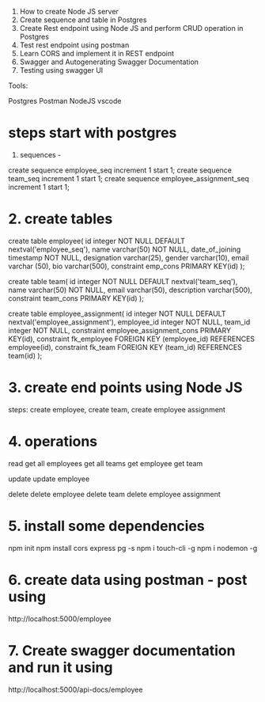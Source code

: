 1. How to create Node JS server 
2. Create sequence and table in Postgres
3. Create Rest endpoint using Node JS and perform CRUD operation in Postgres
4. Test rest endpoint using postman
5. Learn CORS and implement it in REST endpoint
6. Swagger and Autogenerating Swagger Documentation
7. Testing using swagger UI

Tools:

Postgres
Postman
NodeJS
vscode

# steps start with postgres 
1. sequences - 

create sequence employee_seq increment 1 start 1;
create sequence team_seq increment 1 start 1;
create sequence employee_assignment_seq increment 1 start 1;

# 2.  create tables 

create table employee(
   id integer NOT NULL DEFAULT nextval('employee_seq'),
   name varchar(50) NOT NULL,
   date_of_joining timestamp NOT NULL,
   designation varchar(25),
   gender varchar(10),
   email varchar (50),
   bio varchar(500),
   constraint emp_cons PRIMARY KEY(id)
);

create table team(
    id integer NOT NULL DEFAULT nextval('team_seq'),
	name varchar(50) NOT NULL,
	email varchar(50),
	description varchar(500),
	constraint team_cons PRIMARY KEY(id)
);

create table employee_assignment(
      id integer NOT NULL DEFAULT nextval('employee_assignment'),
	  employee_id integer NOT NULL,
	  team_id integer NOT NULL,
	  constraint employee_assignment_cons PRIMARY KEY(id),
	  constraint fk_employee FOREIGN KEY (employee_id) REFERENCES employee(id),
	  constraint fk_team FOREIGN KEY (team_id) REFERENCES team(id)
);


# 3. create end points using Node JS
steps: create employee, create team, create employee assignment 

# 4. operations 
read 
get all employees
get all teams
get employee
get team

update
update employee

delete
delete employee
delete team
delete employee assignment

# 5. install some dependencies 
npm init
npm install cors express pg -s 
npm i touch-cli -g
npm i nodemon -g

# 6. create data using postman - post using
http://localhost:5000/employee

# 7. Create swagger documentation and run it using 
http://localhost:5000/api-docs/employee